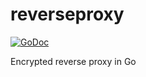 # reverseproxy

[![GoDoc](https://godoc.org/github.com/wybiral/reverseproxy?status.svg)](https://godoc.org/github.com/wybiral/reverseproxy)

Encrypted reverse proxy in Go
